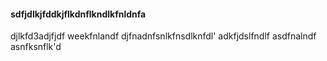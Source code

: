 #### sdfjdlkjfddkjflkdnflkndlkfnldnfa
djlkfd3adjfjdf
weekfnlandf
djfnadnfsnlkfnsdlknfdl'
adkfjdslfndlf
asdfnalndf
asnfksnflk'd

